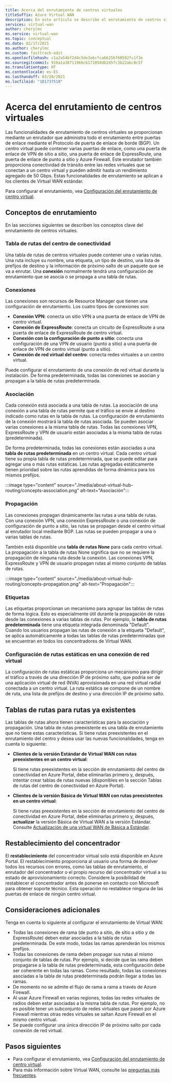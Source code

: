 ```yaml
---
title: Acerca del enrutamiento de centros virtuales
titleSuffix: Azure Virtual WAN
description: En este artículo se describe el enrutamiento de centros virtuales.
services: virtual-wan
author: cherylmc
ms.service: virtual-wan
ms.topic: conceptual
ms.date: 02/17/2021
ms.author: cherylmc
ms.custom: fasttrack-edit
ms.openlocfilehash: c1a2a54bf2d4c5de3e6cfca66256f60592fc1f3e
ms.sourcegitcommit: 910a1a38711966cb171050db245fc3b22abc8c5f
ms.translationtype: HT
ms.contentlocale: es-ES
ms.lasthandoff: 03/20/2021
ms.locfileid: "101737518"
---
```

# <a name="about-virtual-hub-routing"></a>Acerca del enrutamiento de centros virtuales

Las funcionalidades de enrutamiento de centros virtuales se proporcionan mediante un enrutador que administra todo el enrutamiento entre puertas de enlace mediante el Protocolo de puerta de enlace de borde (BGP). Un centro virtual puede contener varias puertas de enlace, como una puerta de enlace de VPN de sitio a sitio, una puerta de enlace de ExpressRoute, una puerta de enlace de punto a sitio y Azure Firewall. Este enrutador también proporciona conectividad de tránsito entre las redes virtuales que se conectan a un centro virtual y pueden admitir hasta un rendimiento agregado de 50 Gbps. Estas funcionalidades de enrutamiento se aplican a los clientes de Virtual WAN estándar.

Para configurar el enrutamiento, vea [Configuración del enrutamiento de centro virtual](how-to-virtual-hub-routing.md).

## <a name="routing-concepts"></a><a name="concepts"></a>Conceptos de enrutamiento

En las secciones siguientes se describen los conceptos clave del enrutamiento de centros virtuales.

### <a name="hub-route-table"></a><a name="hub-route"></a>Tabla de rutas del centro de conectividad

Una tabla de rutas de centros virtuales puede contener una o varias rutas. Una ruta incluye su nombre, una etiqueta, un tipo de destino, una lista de prefijos de destino y la información de próximo salto de un paquete que se va a enrutar. Una **conexión** normalmente tendrá una configuración de enrutamiento que se asocia o se propaga a una tabla de rutas.

### <a name="connections"></a><a name="connection"></a>Conexiones

Las conexiones son recursos de Resource Manager que tienen una configuración de enrutamiento. Los cuatro tipos de conexiones son:

* **Conexión VPN**: conecta un sitio VPN a una puerta de enlace de VPN de centro virtual.
* **Conexión de ExpressRoute**: conecta un circuito de ExpressRoute a una puerta de enlace de ExpressRoute de centro virtual.
* **Conexión con la configuración de punto a sitio**: conecta una configuración de una VPN de usuario (punto a sitio) a una puerta de enlace de VPN de centro virtual (punto a sitio).
* **Conexión de red virtual del centro**: conecta redes virtuales a un centro virtual.

Puede configurar el enrutamiento de una conexión de red virtual durante la instalación. De forma predeterminada, todas las conexiones se asocian y propagan a la tabla de rutas predeterminada.

### <a name="association"></a><a name="association"></a>Asociación

Cada conexión está asociada a una tabla de rutas. La asociación de una conexión a una tabla de rutas permite que el tráfico se envíe al destino indicado como rutas en la tabla de rutas. La configuración de enrutamiento de la conexión mostrará la tabla de rutas asociada.  Se pueden asociar varias conexiones a la misma tabla de rutas. Todas las conexiones VPN, ExpressRoute y VPN de usuario están asociadas a la misma tabla de rutas (predeterminada).

De forma predeterminada, todas las conexiones están asociadas a una **tabla de rutas predeterminada** en un centro virtual. Cada centro virtual tiene su propia tabla de rutas predeterminada, que se puede editar para agregar una o más rutas estáticas. Las rutas agregadas estáticamente tienen prioridad sobre las rutas aprendidas de forma dinámica para los mismos prefijos.

:::image type="content" source="./media/about-virtual-hub-routing/concepts-association.png" alt-text="Asociación":::

### <a name="propagation"></a><a name="propagation"></a>Propagación

Las conexiones propagan dinámicamente las rutas a una tabla de rutas. Con una conexión VPN, una conexión ExpressRoute o una conexión de configuración de punto a sitio, las rutas se propagan desde el centro virtual al enrutador local mediante BGP. Las rutas se pueden propagar a una o varias tablas de rutas.

También está disponible una **tabla de rutas None** para cada centro virtual. La propagación a la tabla de rutas None significa que no se requiere la propagación de ninguna ruta desde la conexión. Las conexiones VPN, ExpressRoute y VPN de usuario propagan rutas al mismo conjunto de tablas de rutas.

:::image type="content" source="./media/about-virtual-hub-routing/concepts-propagation.png" alt-text="Propagación":::

### <a name="labels"></a><a name="labels"></a>Etiquetas

Las etiquetas proporcionan un mecanismo para agrupar las tablas de rutas de forma lógica. Esto es especialmente útil durante la propagación de rutas desde las conexiones a varias tablas de rutas. Por ejemplo, la **tabla de rutas predeterminada** tiene una etiqueta integrada denominada "Default". Cuando los usuarios propagan las rutas de conexión a la etiqueta "Default", se aplica automáticamente a todas las tablas de rutas predeterminadas que se encuentran en todos los concentradores de Virtual WAN.

### <a name="configuring-static-routes-in-a-virtual-network-connection"></a><a name="static"></a>Configuración de rutas estáticas en una conexión de red virtual

La configuración de rutas estáticas proporciona un mecanismo para dirigir el tráfico a través de una dirección IP de próximo salto, que podría ser de una aplicación virtual de red (NVA) aprovisionada en una red virtual radial conectada a un centro virtual. La ruta estática se compone de un nombre de ruta, una lista de prefijos de destino y una dirección IP de próximo salto.

## <a name="route-tables-for-pre-existing-routes"></a><a name="route"></a>Tablas de rutas para rutas ya existentes

Las tablas de rutas ahora tienen características para la asociación y propagación. Una tabla de rutas preexistente es una tabla de enrutamiento que no tiene estas características. Si tiene rutas preexistentes en el enrutamiento del centro y desea usar las nuevas funcionalidades, tenga en cuenta lo siguiente:

* **Clientes de la versión Estándar de Virtual WAN con rutas preexistentes en un centro virtual**:

   Si tiene rutas preexistentes en la sección de enrutamiento del centro de conectividad en Azure Portal, debe eliminarlas primero y, después, intentar crear tablas de rutas nuevas (disponibles en la sección Tablas de rutas del centro de conectividad en Azure Portal).

* **Clientes de la versión Básica de Virtual WAN con rutas preexistentes en un centro virtual**:

   Si tiene rutas preexistentes en la sección de enrutamiento del centro de conectividad en Azure Portal, debe eliminarlas primero y, después, **actualizar** la versión Básica de Virtual WAN a la versión Estándar. Consulte [Actualización de una virtual WAN de Básica a Estándar](upgrade-virtual-wan.md).

## <a name="hub-reset"></a><a name="reset"></a>Restablecimiento del concentrador

El **restablecimiento** del concentrador virtual solo está disponible en Azure Portal. El restablecimiento proporciona al usuario una forma de devolver todos los recursos con errores, como las tablas de enrutamiento, el enrutador del concentrador o el propio recurso del concentrador virtual a su estado de aprovisionamiento correcto. Considere la posibilidad de restablecer el concentrador antes de ponerse en contacto con Microsoft para obtener soporte técnico. Esta operación no restablece ninguna de las puertas de enlace de ningún centro virtual.

## <a name="additional-considerations"></a><a name="considerations"></a>Consideraciones adicionales

Tenga en cuenta lo siguiente al configurar el enrutamiento de Virtual WAN:

* Todas las conexiones de rama (de punto a sitio, de sitio a sitio y de ExpressRoute) deben estar asociadas a la tabla de rutas predeterminada. De este modo, todas las ramas aprenderán los mismos prefijos.
* Todas las conexiones de rama deben propagar sus rutas al mismo conjunto de tablas de rutas. Por ejemplo, si decide que las rama deben propagarse a la tabla de rutas predeterminada, esta configuración debe ser coherente en todas las ramas. Como resultado, todas las conexiones asociadas a la tabla de rutas predeterminada podrán llegar a todas las ramas.
* De momento no se admite el flujo de rama a rama a través de Azure Firewall.
* Al usar Azure Firewall en varias regiones, todas las redes virtuales de radios deben estar asociadas a la misma tabla de rutas. Por ejemplo, no es posible tener un subconjunto de redes virtuales que pasen por Azure Firewall mientras otras redes virtuales se saltan Azure Firewall en el mismo centro virtual.
* Se puede configurar una única dirección IP de próximo salto por cada conexión de red virtual.

## <a name="next-steps"></a>Pasos siguientes

* Para configurar el enrutamiento, vea [Configuración del enrutamiento de centro virtual](how-to-virtual-hub-routing.md).
* Para más información sobre Virtual WAN, consulte las [preguntas más frecuentes](virtual-wan-faq.md).
